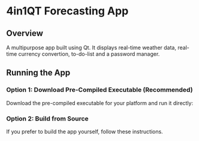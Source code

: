 # 4in1QT Forecasting App

## Overview
A multipurpose app built using Qt. It displays real-time weather data, real-time currency convertion, to-do-list and a password manager.

## Running the App

### Option 1: Download Pre-Compiled Executable (Recommended)
Download the pre-compiled executable for your platform and run it directly:



### Option 2: Build from Source
If you prefer to build the app yourself, follow these instructions.
